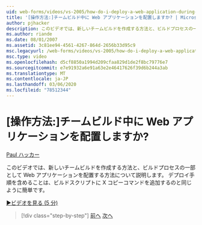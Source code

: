 ```yaml
---
uid: web-forms/videos/vs-2005/how-do-i-deploy-a-web-application-during-a-team-build
title: '[操作方法:]チームビルド中に Web アプリケーションを配置しますか? | Microsoft Docs'
author: pjhacker
description: このビデオでは、新しいチームビルドを作成する方法と、ビルドプロセスの一部として Web アプリケーションを配置する方法について説明します。 これには、deploym...
ms.author: riande
ms.date: 08/01/2007
ms.assetid: 3c81ee94-4561-4267-864d-2656b33d95c9
msc.legacyurl: /web-forms/videos/vs-2005/how-do-i-deploy-a-web-application-during-a-team-build
msc.type: video
ms.openlocfilehash: d5cf8850a1994d209cfaa829d1de2f8bc79776e7
ms.sourcegitcommit: e7e91932a6e91a63e2e46417626f39d6b244a3ab
ms.translationtype: MT
ms.contentlocale: ja-JP
ms.lasthandoff: 03/06/2020
ms.locfileid: "78512344"
---
```

# <a name="how-do-i-deploy-a-web-application-during-a-team-build"></a>[操作方法:]チームビルド中に Web アプリケーションを配置しますか?

[Paul ハッカー](https://github.com/pjhacker)

このビデオでは、新しいチームビルドを作成する方法と、ビルドプロセスの一部として Web アプリケーションを配置する方法について説明します。 デプロイ手順を含めることは、ビルドスクリプトに X コピーコマンドを追加するのと同じように簡単です。

[&#9654;ビデオを見る (5 分)](https://channel9.msdn.com/Blogs/ASP-NET-Site-Videos/how-do-i-deploy-a-web-application-during-a-team-build)

> [!div class="step-by-step"]
> [前へ](how-do-i-automate-testing-using-team-build.md)
> [次へ](how-do-i-run-unit-tests-against-a-deployed-database.md)
